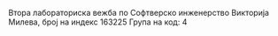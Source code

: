 Втора лабораториска вежба по Софтверско инженерство
Викторија Милева, број на индекс 163225
Група на код: 4
